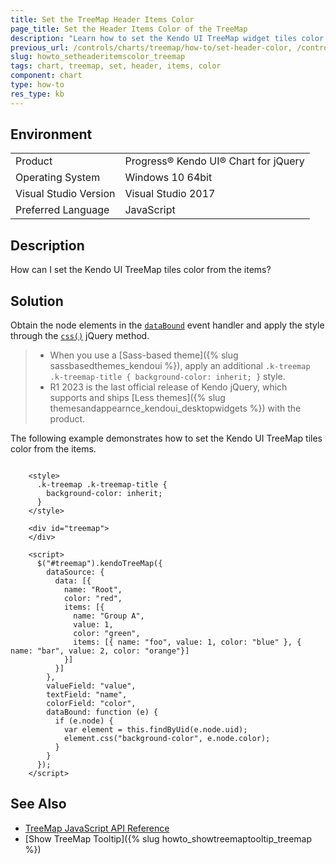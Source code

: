 ```yaml
---
title: Set the TreeMap Header Items Color
page_title: Set the Header Items Color of the TreeMap
description: "Learn how to set the Kendo UI TreeMap widget tiles color from the items."
previous_url: /controls/charts/treemap/how-to/set-header-color, /controls/charts/how-to/appearance/set-header-color
slug: howto_setheaderitemscolor_treemap
tags: chart, treemap, set, header, items, color
component: chart
type: how-to
res_type: kb
---
```


## Environment

<table>
 <tr>
  <td>Product</td>
  <td>Progress® Kendo UI® Chart for jQuery</td>
 </tr>
 <tr>
  <td>Operating System</td>
  <td>Windows 10 64bit</td>
 </tr>
 <tr>
  <td>Visual Studio Version</td>
  <td>Visual Studio 2017</td>
 </tr>
 <tr>
  <td>Preferred Language</td>
  <td>JavaScript</td>
 </tr>
</table>

## Description

How can I set the Kendo UI TreeMap tiles color from the items?

## Solution

Obtain the node elements in the [`dataBound`](/api/javascript/dataviz/ui/treemap/events/databound) event handler and apply the style through the [`css()`](https://api.jquery.com/css/) jQuery method.

> * When you use a [Sass-based theme]({% slug sassbasedthemes_kendoui %}), apply an additional `.k-treemap .k-treemap-title { background-color: inherit; }` style.
> * R1 2023 is the last official release of Kendo jQuery, which supports and ships [Less themes]({% slug themesandappearnce_kendoui_desktopwidgets %}) with the product.

The following example demonstrates how to set the Kendo UI TreeMap tiles color from the items.

```dojo

    <style>
      .k-treemap .k-treemap-title {
        background-color: inherit;
      }
    </style>

    <div id="treemap">
    </div>

    <script>
      $("#treemap").kendoTreeMap({
        dataSource: {
          data: [{
            name: "Root",
            color: "red",
            items: [{
              name: "Group A",
              value: 1,
              color: "green",
              items: [{ name: "foo", value: 1, color: "blue" }, { name: "bar", value: 2, color: "orange"}]
            }]
          }]
        },
        valueField: "value",
        textField: "name",
        colorField: "color",
        dataBound: function (e) {
          if (e.node) {
            var element = this.findByUid(e.node.uid);
            element.css("background-color", e.node.color);
          }
        }
      });
    </script>

```

## See Also

* [TreeMap JavaScript API Reference](/api/javascript/dataviz/ui/treemap)
* [Show TreeMap Tooltip]({% slug howto_showtreemaptooltip_treemap %})

